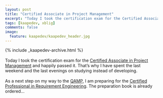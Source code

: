 ```yaml
---
layout: post
title: "Certified Associate in Project Management"
excerpt: "Today I took the certification exam for the Certified Associate in Project Management and happily passed it."
tags: [kaapedev, xblig]
comments: false
image:
  feature: kaapedev/kaapedev_header.jpg
---
```


{% include _kaapedev-archive.html %}
<br/><br/>
Today I took the certification exam for the [Certified Associate in Project Management](http://www.pmi.org/CareerDevelopment/Pages/AboutCredentialsCAPM.aspx) and happily passed it. That’s why I have spent the last weekend and the last evenings on studying instead of developing.
<br/><br/>
As a next step on my way to the [QAMP](http://qamp.org), I am preparing for the [Certified Professional in Requirement Engineering](http://en.wikipedia.org/wiki/Certified_Professional_for_Requirements_Engineering). The preparation book is already ordered…